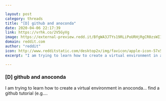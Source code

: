```yaml
---

layout: post
category: threads
title: "[D] github and anoconda"
date: 2020-04-06 22:17:39
link: https://vrhk.co/2V5GyVg
image: https://external-preview.redd.it/BfgWA3JTYs19RLiPoURHjRgCR0zsWI13ZqRVmBXy5IU.jpg?width=400&height=209.42408377&auto=webp&crop=400:209.42408377,smart&s=d3157ffeb75cd4e4c2a5a5212456bca0d1e1a29d
domain: reddit.com
author: "reddit"
icon: http://www.redditstatic.com/desktop2x/img/favicon/apple-icon-57x57.png
excerpt: "I am trying to learn how to create a virtual environment in anoconda... find a github tutorial (e.g...."

---
```


### [D] github and anoconda

I am trying to learn how to create a virtual environment in anoconda... find a github tutorial (e.g....